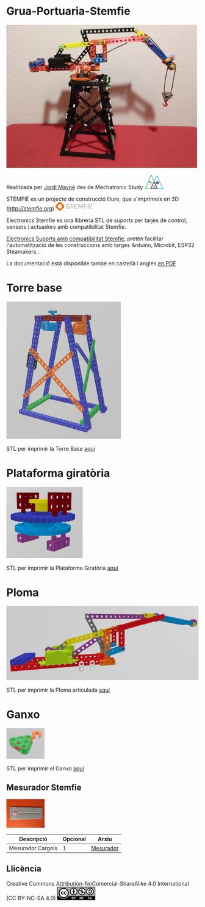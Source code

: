 # Grua-Portuaria-Stemfie

<img src="Imatges/Grua.jpg" width="500" />

Realitzada per [Jordi Mayné](https://github.com/maynej) des de Mechatronic Study <img src="Imatges/Logo3senseFons.png" width="50" />

STEMFIE es un projecte de construcció lliure, que s'imprimeix en 3D (http://stemfie.org) <img src="Imatges/LogoSTEMFIE.png" width="100" />

Electronics Stemfie es una llibreria STL de suports per tarjes de control, sensors i actuadors amb compatibilitat Stemfie.

[Electronics Suports amb compatibilitat Stemfie](https://github.com/maynej/Electronics-Stemfie), pretén facilitar l'automatització de les construccions amb targes Arduino, Microbit, ESP32 Steamakers... 

La documentació està disponible també en castellà i anglés [en PDF](https://github.com/maynej/Grua-Portuaria-Stemfie/tree/main/DOC)

# Torre base

<img src="Imatges/Torre.png" width="300" />

STL per imprimir la Torre Base [aquí](https://github.com/maynej/Grua-Portuaria-Stemfie/tree/main/STL/Base)

# Plataforma giratòria

<img src="Imatges/Plataformagiratoria.png" width="200" />

STL per imprimir la Plataforma Giratòria [aquí](https://github.com/maynej/Grua-Portuaria-Stemfie/tree/main/STL/PlataformaGiratoria)

# Ploma

<img src="Imatges/Ploma.jpg" width="700" />

STL per imprimir la Ploma articulada [aquí](https://github.com/maynej/Grua-Portuaria-Stemfie/tree/main/STL/Ploma)

# Ganxo

<img src="Imatges/PulleyHook.png" width="100" />

STL per imprimir el Ganxo [aquí](https://github.com/maynej/Grua-Portuaria-Stemfie/tree/main/STL/Ganxo)

## Mesurador Stemfie 

<img src="Imatges/MesuradorStemfie.jpg" width="100" />

Descripció    | Opcional     | Arxiu         
------------- | ------------ | ----- 
Mesurador Cargols | 1  | [Mesurador](STL/MesuraStemfie2.stl)

## Llicència

Creative Commons Attribution-NoComercial-ShareAlike 4.0 International (CC BY-NC-SA 4.0)    <img src="Imatges/CC.png" width="100" />
